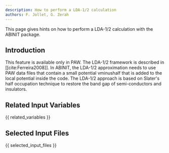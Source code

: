 ```yaml
---
description: How to perform a LDA-1/2 calculation
authors: F. Jollet, G. Zerah
---
```


This page gives hints on how to perform a LDA-1/2 calculation with the ABINIT package.

## Introduction

This feature is available only in PAW. The LDA-1/2 framework is described in
[[cite:Ferreira2008]]. In ABINIT, the LDA-1/2 approximation needs to use PAW
data files that contain a small potential vminushalf that is added to the
local potential inside the code. The LDA-1/2 approach is based on Slater's
half occupation technique to restore the band gap of semi-conductors and
insulators.


## Related Input Variables

{{ related_variables }}

## Selected Input Files

{{ selected_input_files }}


